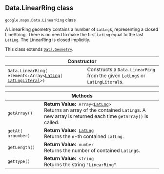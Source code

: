 <h2 id="Data.LinearRing"> Data.LinearRing class </h2><p>
<code><span itemprop="path">google.maps</span>.<span itemprop="name">Data.LinearRing</span></code>
class
</p><p>A LinearRing geometry contains a number of <code>LatLng</code>s, representing a closed LineString. There is no need to make the first <code>LatLng</code> equal to the last <code>LatLng</code>. The LinearRing is closed implicitly.</p><p>This class extends
<code><a href="https://github.com/amenadiel/google-maps-documentation/blob/master/docs/Data.Geometry.md">Data.Geometry</a></code>.
</p><div class="devsite-table-wrapper"><table class="constructors responsive" summary="class Data.LinearRing - Constructor">
<thead>
<tr><th colspan="2">Constructor</th>
</tr></thead>
<tbody>
<tr>
<td><code><span>Data.<wbr>LinearRing(<wbr>elements:Array&lt;</span><a href="https://github.com/amenadiel/google-maps-documentation/blob/master/docs/LatLng.md"><span>LatLng</span></a><span>|<wbr></span><a href="https://github.com/amenadiel/google-maps-documentation/blob/master/docs/LatLngLiteral.md"><span>LatLngLiteral</span></a><span>&gt;)</span></code></td>
<td>Constructs a <code><span>Data.<wbr>LinearRing</span></code> from the given <code><span>LatLng</span></code>s or <code><span>LatLngLiteral</span></code>s.</td>
</tr>
</tbody>
</table></div><div class="devsite-table-wrapper"><table class="methods responsive" summary="class Data.LinearRing - Methods">
<thead>
<tr><th colspan="2">Methods</th>
</tr></thead>
<tbody>
<tr>
<td><code><span>getArray()</span></code></td>
<td><div><strong>Return Value:</strong>&nbsp; <code>Array&lt;<a href="https://github.com/amenadiel/google-maps-documentation/blob/master/docs/LatLng.md">LatLng</a>&gt;</code></div>
<div class="desc">Returns an array of the contained <code>LatLng</code>s. A new array is returned each time <code>getArray()</code> is called.</div></td>
</tr>
<tr>
<td><code><span>getAt(<wbr>n:number)</span></code></td>
<td><div><strong>Return Value:</strong>&nbsp; <code><a href="https://github.com/amenadiel/google-maps-documentation/blob/master/docs/LatLng.md">LatLng</a></code></div>
<div class="desc">Returns the <code>n</code>-th contained <code>LatLng</code>.</div></td>
</tr>
<tr>
<td><code><span>getLength()</span></code></td>
<td><div><strong>Return Value:</strong>&nbsp; <code>number</code></div>
<div class="desc">Returns the number of contained <code>LatLng</code>s.</div></td>
</tr>
<tr>
<td><code><span>getType()</span></code></td>
<td><div><strong>Return Value:</strong>&nbsp; <code>string</code></div>
<div class="desc">Returns the string <code>"LinearRing"</code>.</div></td>
</tr>
</tbody>
</table></div>